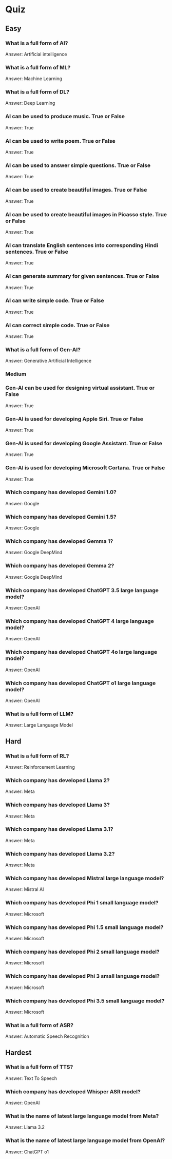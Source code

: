 # Quiz

## Easy

### What is a full form of AI?
Answer: Artificial intelligence

### What is a full form of ML?
Answer: Machine Learning

### What is a full form of DL?
Answer: Deep Learning

### AI can be used to produce music. True or False
Answer: True

### AI can be used to write poem. True or False
Answer: True

### AI can be used to answer simple questions. True or False
Answer: True

### AI can be used to create beautiful images. True or False
Answer: True

### AI can be used to create beautiful images in Picasso style. True or False
Answer: True

### AI can translate English sentences into corresponding Hindi sentences. True or False
Answer: True

### AI can generate summary for given sentences.  True or False
Answer: True

### AI can write simple code. True or False
Answer: True

### AI can correct simple code.  True or False
Answer: True

### What is a full form of Gen-AI?
Answer: Generative Artificial Intelligence

### Medium

### Gen-AI can be used for designing virtual assistant. True or False
Answer: True

### Gen-AI is used for developing Apple Siri. True or False
Answer: True

### Gen-AI is used for developing Google Assistant. True or False
Answer: True

### Gen-AI is used for developing Microsoft Cortana. True or False
Answer: True

### Which company has developed Gemini 1.0?
Answer: Google

### Which company has developed Gemini 1.5?
Answer: Google

### Which company has developed Gemma 1?
Answer: Google DeepMind

### Which company has developed Gemma 2?
Answer: Google DeepMind

### Which company has developed ChatGPT 3.5 large language model?
Answer: OpenAI

### Which company has developed ChatGPT 4 large language model?
Answer: OpenAI

### Which company has developed ChatGPT 4o large language model?
Answer: OpenAI

### Which company has developed ChatGPT o1 large language model?
Answer: OpenAI

### What is a full form of LLM?
Answer: Large Language Model

## Hard

### What is a full form of RL?
Answer: Reinforcement Learning

### Which company has developed Llama 2?
Answer: Meta

### Which company has developed Llama 3?
Answer: Meta

### Which company has developed Llama 3.1?
Answer: Meta

### Which company has developed Llama 3.2?
Answer: Meta

### Which company has developed Mistral large language model?
Answer: Mistral AI

### Which company has developed Phi 1 small language model?
Answer: Microsoft

### Which company has developed Phi 1.5 small language model?
Answer: Microsoft

### Which company has developed Phi 2 small language model?
Answer: Microsoft

### Which company has developed Phi 3 small language model?
Answer: Microsoft

### Which company has developed Phi 3.5 small language model?
Answer: Microsoft

### What is a full form of ASR?
Answer: Automatic Speech Recognition

## Hardest

### What is a full form of TTS?
Answer: Text To Speech

### Which company has developed Whisper ASR model?
Answer: OpenAI

### What is the name of latest large language model from Meta?
Answer: Llama 3.2

### What is the name of latest large language model from OpenAI?
Answer: ChatGPT o1

